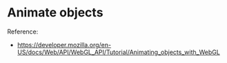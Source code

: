 Animate objects
=================================

Reference:  
* https://developer.mozilla.org/en-US/docs/Web/API/WebGL_API/Tutorial/Animating_objects_with_WebGL
